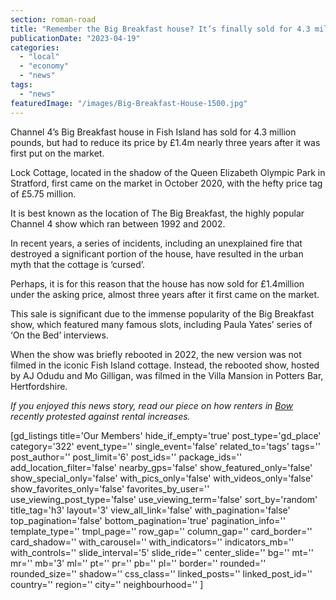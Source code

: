 ```yaml
---
section: roman-road
title: "Remember the Big Breakfast house? It’s finally sold for 4.3 million pounds"
publicationDate: "2023-04-19"
categories: 
  - "local"
  - "economy"
  - "news"
tags: 
  - "news"
featuredImage: "/images/Big-Breakfast-House-1500.jpg"
---
```


Channel 4’s Big Breakfast house in Fish Island has sold for 4.3 million pounds, but had to reduce its price by £1.4m nearly three years after it was first put on the market.

Lock Cottage, located in the shadow of the Queen Elizabeth Olympic Park in Stratford, first came on the market in October 2020, with the hefty price tag of £5.75 million. 

It is best known as the location of The Big Breakfast, the highly popular Channel 4 show which ran between 1992 and 2002. 

In recent years, a series of incidents, including an unexplained fire that destroyed a significant portion of the house, have resulted in the urban myth that the cottage is ‘cursed’. 

Perhaps, it is for this reason that the house has now sold for £1.4million under the asking price, almost three years after it first came on the market. 

This sale is significant due to the immense popularity of the Big Breakfast show, which featured many famous slots, including Paula Yates’ series of ‘On the Bed’ interviews.  

When the show was briefly rebooted in 2022, the new version was not filmed in the iconic Fish Island cottage. Instead, the rebooted show, hosted by AJ Odudu and Mo Gilligan, was filmed in the Villa Mansion in Potters Bar, Hertfordshire. 

_If you enjoyed this news story, read our piece on how renters in_ [_Bow_](https://romanroadlondon.com/tower-hamlets-london-renters-union-protest-rent-increases-bow-december-2022/) _recently protested against rental increases._ 

\[gd\_listings title='Our Members' hide\_if\_empty='true' post\_type='gd\_place' category='322' event\_type='' single\_event='false' related\_to='tags' tags='' post\_author='' post\_limit='6' post\_ids='' package\_ids='' add\_location\_filter='false' nearby\_gps='false' show\_featured\_only='false' show\_special\_only='false' with\_pics\_only='false' with\_videos\_only='false' show\_favorites\_only='false' favorites\_by\_user='' use\_viewing\_post\_type='false' use\_viewing\_term='false' sort\_by='random' title\_tag='h3' layout='3' view\_all\_link='false' with\_pagination='false' top\_pagination='false' bottom\_pagination='true' pagination\_info='' template\_type='' tmpl\_page='' row\_gap='' column\_gap='' card\_border='' card\_shadow='' with\_carousel='' with\_indicators='' indicators\_mb='' with\_controls='' slide\_interval='5' slide\_ride='' center\_slide='' bg='' mt='' mr='' mb='3' ml='' pt='' pr='' pb='' pl='' border='' rounded='' rounded\_size='' shadow='' css\_class='' linked\_posts='' linked\_post\_id='' country='' region='' city='' neighbourhood='' \]
